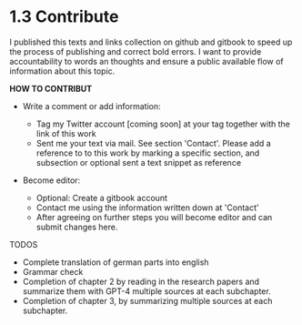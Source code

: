 # 1.3 Contribute

I published this texts and links collection on github and gitbook to speed up the process of publishing and correct bold errors.  I want to provide accountability to words an thoughts and ensure a public available flow of information about this topic.



**HOW TO CONTRIBUT**

* Write a comment or add information:
  * Tag my Twitter account \[coming soon] at your tag together with the link of this work
  * Sent me your text via mail. See section 'Contact'. Please add a reference to to this work by marking a specific section, and subsection or optional sent a text snippet as reference



* Become editor:
  * Optional: Create a gitbook account&#x20;
  * Contact me using the information written down at 'Contact'
  * After agreeing on further steps you will become editor and can submit changes here.

TODOS

* Complete translation of  german parts into english&#x20;
* Grammar check&#x20;
* Completion of chapter 2 by reading in the research papers and summarize them with GPT-4 multiple sources at each subchapter.
* Completion of chapter 3, by summarizing multiple sources at each subchapter.
